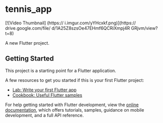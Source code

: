 # tennis_app
[![Video Thumbnail] (https:// i.imgur.com/yYHcxkf.png)](https:// drive.google.com/file/ d/1A25Z8szsOe47EHmf6QCRiXmpj4R GRjvm/view?t=8)

A new Flutter project.

## Getting Started

This project is a starting point for a Flutter application.

A few resources to get you started if this is your first Flutter project:

- [Lab: Write your first Flutter app](https://docs.flutter.dev/get-started/codelab)
- [Cookbook: Useful Flutter samples](https://docs.flutter.dev/cookbook)

For help getting started with Flutter development, view the
[online documentation](https://docs.flutter.dev/), which offers tutorials,
samples, guidance on mobile development, and a full API reference.
